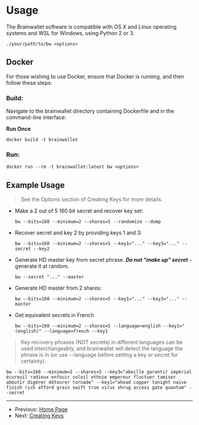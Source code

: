 # Usage

The Brainwallet software is compatible with OS X and Linux operating systems and WSL for Windows, using Python 2 or 3.

`./your/path/to/bw <options>`

## Docker

For those wishing to use Docker, ensure that Docker is running, and then follow these steps:

### Build:

Navigate to the brainwallet directory containing Dockerfile and in the command-line interface:

**Run Once**
```
docker build -t brainwallet
```

### Run:

```
docker run --rm -t brainwallet:latest bw <options>
```

## Example Usage

> See the Options section of Creating Keys for more details.

<a name="one"></a>

+ Make a 2 out of 5 160 bit secret and recover key set:

  `bw --bits=160 --minimum=2 --shares=5 --randomize --dump`
+ Recover secret and key 2 by providing keys 1 and 3:

  `bw --bits=160 --minimum=2 --shares=5 --key1="..." --key3="..." --secret --key2`

+ Generate HD master key from secret phrase.  ***Do not "make up" secret*** - generate it at random.

  `bw --secret "..." --master`

+ Generate HD master from 2 shares:

  `bw --bits=160 --minimum=2 --shares=5 --key1="..." --key3="..." --master`

+ Get equivalent secrets in French

  `bw --bits=160 --minimum=2 --shares=5 --language=english --key1="(english)" --language=french --key1`

> Key recovery phrases (NOT secrets) in different languages can be used interchangeably, and brainwallet will detect the language the phrase is in (or use --language before setting a key or secret for certainty).

  ```
  bw --bits=160 --minimum=2 --shares=5 --key3="abeille garantir impérial écureuil radieux enfouir soleil ethnie empereur fluctuer tamiser aboutir digérer détourer tornade" --key1="ahead copper tonight naive finish rich afford grain swift true virus shrug access gate quantum" --secret
  ```

---

+ Previous: [Home Page](README.md "Home Page")
+ Next: [Creating Keys](createOverview.md "Creating Keys")
